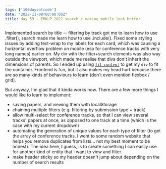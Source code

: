 ```yaml
---
tags: ['100daysofcode']
date: "2022-11-08T00:00:00Z"
title: day 53 - EMNLP 2022 search + making mobile look better
---
```

Implemented search by title -- filtering by track got me to learn how to use .filter(), search made me learn how to use .include(). Fixed some styling issues by adding text-wrap to my labels for each card, which was causing a horizontal overflow problem on mobile (esp for conference tracks with very long names) earlier on. My div with the filter+search elements was also way outside the viewport, which made me realise that divs don't inherit the dimensions of parents. So I ended up using [```fit-content```](https://developer.mozilla.org/en-US/docs/Web/CSS/fit-content) to get my ```div``` to fit the container. Frontend is fun, but it also makes my head hurt because there are so many kinds of behaviours to learn (don't even mention flexbox / grid).

But anyway, I'm glad that it kinda works now. There are a few more things I would like to learn to implement: 
- saving papers, and viewing them with localStorage 
- chaining multiple filters (e.g. filtering by submission type + track)
- allow multi-select for conference tracks, so that I can view several tracks' papers at once, as opposed to one track at a time (which is the case with my current dropdown)
- automating the generation of unique values for each type of filter (to get the array of conference tracks, I went to some random website that helps you remove duplicates from lists... not my best moment to be honest). The idea here, I guess, is to create something I can easily use for another kind of entity that I want to view and filter.
- make header sticky so my header doesn't jump about depending on the number of search results